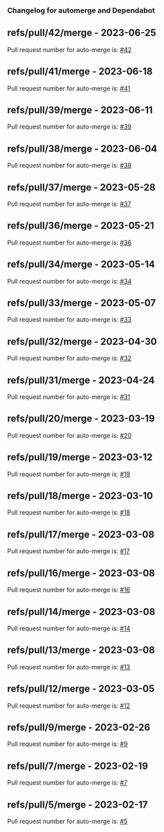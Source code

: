 ### Changelog for automerge and Dependabot

## refs/pull/42/merge - 2023-06-25

Pull request number for auto-merge is: [#42](https://github.com/jge162/verilog_compiler/pull/42)

## refs/pull/41/merge - 2023-06-18

Pull request number for auto-merge is: [#41](https://github.com/jge162/verilog_compiler/pull/41)

## refs/pull/39/merge - 2023-06-11

Pull request number for auto-merge is: [#39](https://github.com/jge162/verilog_compiler/pull/39)

## refs/pull/38/merge - 2023-06-04

Pull request number for auto-merge is: [#38](https://github.com/jge162/verilog_compiler/pull/38)

## refs/pull/37/merge - 2023-05-28

Pull request number for auto-merge is: [#37](https://github.com/jge162/verilog_compiler/pull/37)

## refs/pull/36/merge - 2023-05-21

Pull request number for auto-merge is: [#36](https://github.com/jge162/verilog_compiler/pull/36)

## refs/pull/34/merge - 2023-05-14

Pull request number for auto-merge is: [#34](https://github.com/jge162/verilog_compiler/pull/34)

## refs/pull/33/merge - 2023-05-07

Pull request number for auto-merge is: [#33](https://github.com/jge162/verilog_compiler/pull/33)

## refs/pull/32/merge - 2023-04-30

Pull request number for auto-merge is: [#32](https://github.com/jge162/verilog_compiler/pull/32)

## refs/pull/31/merge - 2023-04-24

Pull request number for auto-merge is: [#31](https://github.com/jge162/verilog_compiler/pull/31)

## refs/pull/20/merge - 2023-03-19

Pull request number for auto-merge is: [#20](https://github.com/jge162/verilog_compiler/pull/20)

## refs/pull/19/merge - 2023-03-12

Pull request number for auto-merge is: [#19](https://github.com/jge162/verilog_compiler/pull/19)

## refs/pull/18/merge - 2023-03-10

Pull request number for auto-merge is: [#18](https://github.com/jge162/verilog_compiler/pull/18)

## refs/pull/17/merge - 2023-03-08

Pull request number for auto-merge is: [#17](https://github.com/jge162/verilog_compiler/pull/17)

## refs/pull/16/merge - 2023-03-08

Pull request number for auto-merge is: [#16](https://github.com/jge162/verilog_compiler/pull/16)

## refs/pull/14/merge - 2023-03-08

Pull request number for auto-merge is: [#14](https://github.com/jge162/verilog_compiler/pull/14)

## refs/pull/13/merge - 2023-03-08

Pull request number for auto-merge is: [#13](https://github.com/jge162/verilog_compiler/pull/13)

## refs/pull/12/merge - 2023-03-05

Pull request number for auto-merge is: [#12](https://github.com/jge162/verilog_compiler/pull/12)

## refs/pull/9/merge - 2023-02-26

Pull request number for auto-merge is: [#9](https://github.com/jge162/verilog_compiler/pull/9)

## refs/pull/7/merge - 2023-02-19

Pull request number for auto-merge is: [#7](https://github.com/jge162/verilog_compiler/pull/7)

## refs/pull/5/merge - 2023-02-17

Pull request number for auto-merge is: [#5](https://github.com/jge162/verilog_compiler/pull/5)
